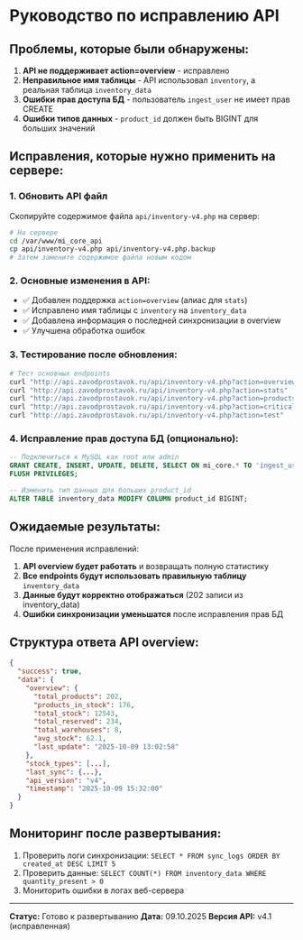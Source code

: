 # Руководство по исправлению API

## Проблемы, которые были обнаружены:

1. **API не поддерживает action=overview** - исправлено
2. **Неправильное имя таблицы** - API использовал `inventory`, а реальная таблица `inventory_data`
3. **Ошибки прав доступа БД** - пользователь `ingest_user` не имеет прав CREATE
4. **Ошибки типов данных** - `product_id` должен быть BIGINT для больших значений

## Исправления, которые нужно применить на сервере:

### 1. Обновить API файл

Скопируйте содержимое файла `api/inventory-v4.php` на сервер:

```bash
# На сервере
cd /var/www/mi_core_api
cp api/inventory-v4.php api/inventory-v4.php.backup
# Затем замените содержимое файла новым кодом
```

### 2. Основные изменения в API:

- ✅ Добавлен поддержка `action=overview` (алиас для `stats`)
- ✅ Исправлено имя таблицы с `inventory` на `inventory_data`
- ✅ Добавлена информация о последней синхронизации в overview
- ✅ Улучшена обработка ошибок

### 3. Тестирование после обновления:

```bash
# Тест основных endpoints
curl "http://api.zavodprostavok.ru/api/inventory-v4.php?action=overview"
curl "http://api.zavodprostavok.ru/api/inventory-v4.php?action=stats"
curl "http://api.zavodprostavok.ru/api/inventory-v4.php?action=products&limit=5"
curl "http://api.zavodprostavok.ru/api/inventory-v4.php?action=critical&threshold=10"
curl "http://api.zavodprostavok.ru/api/inventory-v4.php?action=test"
```

### 4. Исправление прав доступа БД (опционально):

```sql
-- Подключиться к MySQL как root или admin
GRANT CREATE, INSERT, UPDATE, DELETE, SELECT ON mi_core.* TO 'ingest_user'@'localhost';
FLUSH PRIVILEGES;

-- Изменить тип данных для больших product_id
ALTER TABLE inventory_data MODIFY COLUMN product_id BIGINT;
```

## Ожидаемые результаты:

После применения исправлений:

1. **API overview будет работать** и возвращать полную статистику
2. **Все endpoints будут использовать правильную таблицу** `inventory_data`
3. **Данные будут корректно отображаться** (202 записи из inventory_data)
4. **Ошибки синхронизации уменьшатся** после исправления прав БД

## Структура ответа API overview:

```json
{
  "success": true,
  "data": {
    "overview": {
      "total_products": 202,
      "products_in_stock": 176,
      "total_stock": 12543,
      "total_reserved": 234,
      "total_warehouses": 8,
      "avg_stock": 62.1,
      "last_update": "2025-10-09 13:02:58"
    },
    "stock_types": [...],
    "last_sync": {...},
    "api_version": "v4",
    "timestamp": "2025-10-09 15:32:00"
  }
}
```

## Мониторинг после развертывания:

1. Проверить логи синхронизации: `SELECT * FROM sync_logs ORDER BY created_at DESC LIMIT 5`
2. Проверить данные: `SELECT COUNT(*) FROM inventory_data WHERE quantity_present > 0`
3. Мониторить ошибки в логах веб-сервера

---

**Статус:** Готово к развертыванию
**Дата:** 09.10.2025
**Версия API:** v4.1 (исправленная)
